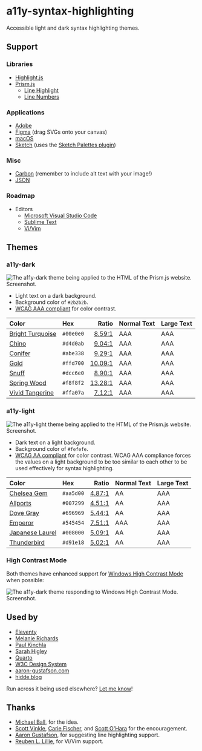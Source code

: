 # a11y-syntax-highlighting

Accessible light and dark syntax highlighting themes.

## Support

### Libraries

- [Highlight.js](https://highlightjs.org/)
- [Prism.js](http://prismjs.com/)
    - [Line Highlight](https://prismjs.com/plugins/line-highlight/)
    - [Line Numbers](https://prismjs.com/plugins/line-numbers/)

### Applications

- [Adobe](https://helpx.adobe.com/illustrator/using/using-creating-swatches.html)
- [Figma](https://www.figma.com/) (drag SVGs onto your canvas)
- [macOS](https://developer.apple.com/library/content/documentation/Cocoa/Conceptual/DrawColor/Concepts/AboutColorLists.html)
- [Sketch](https://www.sketchapp.com/) (uses the [Sketch Palettes plugin](https://github.com/andrewfiorillo/sketch-palettes))

### Misc

- [Carbon](https://carbon.now.sh/?bg=rgba(171%2C%20184%2C%20195%2C%201)&t=a11y-dark&wt=none&l=auto&ds=true&dsyoff=20px&dsblur=68px&wc=true&wa=true&pv=56px&ph=56px&ln=false&fl=1&fm=Hack&fs=14px&lh=133%25&si=false&es=2x&wm=false) (remember to include alt text with your image!)
- [JSON](https://www.json.org/)

### Roadmap

- Editors
    - [Microsoft Visual Studio Code](https://code.visualstudio.com/)
    - [Sublime Text](https://www.sublimetext.com/)
    - [Vi/Vim](http://www.vim.org/)


## Themes

### a11y-dark

![The a11y-dark theme being applied to the HTML of the Prism.js website. Screenshot.](https://raw.githubusercontent.com/ericwbailey/a11y-prism-theme/master/images/a11y-dark.png)

- Light text on a dark background.
- Background color of `#2b2b2b`.
- [WCAG AAA compliant](https://www.w3.org/TR/WCAG/#visual-audio-contrast-contrast) for color contrast.

| Color | Hex | Ratio | Normal Text | Large Text |
| :---- | :-- | ----: | :---------- | :--------- |
| [Bright Turquoise](http://chir.ag/projects/name-that-color/#00E0E0) | `#00e0e0` | [8.59:1](https://webaim.org/resources/contrastchecker/?fcolor=00E0E0&bcolor=2B2B2B) | AAA | AAA |
| [Chino](http://chir.ag/projects/name-that-color/#D4D0AB) | `#d4d0ab` | [9.04:1](https://webaim.org/resources/contrastchecker/?fcolor=D4D0AB&bcolor=2B2B2B) | AAA | AAA |
| [Conifer](http://chir.ag/projects/name-that-color/#ABE338) | `#abe338` | [9.29:1](https://webaim.org/resources/contrastchecker/?fcolor=ABE338&bcolor=2B2B2B) | AAA | AAA |
| [Gold](http://chir.ag/projects/name-that-color/#FFD700) | `#ffd700` | [10.09:1](https://webaim.org/resources/contrastchecker/?fcolor=FFD700&bcolor=2B2B2B) | AAA | AAA |
| [Snuff](http://chir.ag/projects/name-that-color/#DCC6E0) | `#dcc6e0` | [8.90:1](https://webaim.org/resources/contrastchecker/?fcolor=DCC6E0&bcolor=2B2B2B) | AAA | AAA |
| [Spring Wood](http://chir.ag/projects/name-that-color/#F8F8F2) | `#f8f8f2` | [13.28:1](https://webaim.org/resources/contrastchecker/?fcolor=F8F8F2&bcolor=2B2B2B) | AAA | AAA |
| [Vivid Tangerine](http://chir.ag/projects/name-that-color/#FFA07A) | `#ffa07a` | [7.12:1](https://webaim.org/resources/contrastchecker/?fcolor=FFA07A&bcolor=2B2B2B) | AAA | AAA |


### a11y-light

![The a11y-light theme being applied to the HTML of the Prism.js website. Screenshot.](https://raw.githubusercontent.com/ericwbailey/a11y-prism-theme/master/images/a11y-light.png)

- Dark text on a light background.
- Background color of `#fefefe`.
- [WCAG AA compliant](https://www.w3.org/TR/WCAG/#visual-audio-contrast-contrast) for color contrast. WCAG AAA compliance forces the values on a light background to be too similar to each other to be used effectively for syntax highlighting.

| Color | Hex | Ratio | Normal Text | Large Text |
| :---- | :-- | ----: | :---------- | :--------- |
| [Chelsea Gem](http://chir.ag/projects/name-that-color/#AA5D00) | `#aa5d00` | [4.87:1](d) | AA | AAA |
| [Allports](http://chir.ag/projects/name-that-color/#007299) | `#007299` | [4.51:1](https://webaim.org/resources/contrastchecker/?fcolor=007299&bcolor=FEFEFE) | AA | AAA |
| [Dove Gray](http://chir.ag/projects/name-that-color/#696969) | `#696969` | [5.44:1](https://webaim.org/resources/contrastchecker/?fcolor=696969&bcolor=FEFEFE) | AA | AAA |
| [Emperor](http://chir.ag/projects/name-that-color/#545454) | `#545454` | [7.51:1](https://webaim.org/resources/contrastchecker/?fcolor=545454&bcolor=FEFEFE) | AAA | AAA |
| [Japanese Laurel](http://chir.ag/projects/name-that-color/#008000) | `#008000` | [5.09:1](https://webaim.org/resources/contrastchecker/?fcolor=008000&bcolor=FEFEFE) | AA | AAA |
| [Thunderbird](http://chir.ag/projects/name-that-color/#D91E18) | `#d91e18` | [5.02:1](https://webaim.org/resources/contrastchecker/?fcolor=D91E18&bcolor=FEFEFE) | AA | AAA |


### High Contrast Mode

Both themes have enhanced support for [Windows High Contrast Mode](https://support.microsoft.com/en-us/help/13862/windows-use-high-contrast-mode) when possible:

![The a11y-dark theme responding to Windows High Contrast Mode. Screenshot.](https://raw.githubusercontent.com/ericwbailey/a11y-prism-theme/master/images/a11y-high-contrast-mode.png)

## Used by

- [Eleventy](https://www.11ty.dev/docs/)
- [Melanie Richards](https://melanie-richards.com/)
- [Paul Kinchla](https://paulkinchla.com/blog/)
- [Sarah Higley](https://sarahmhigley.com/writing/)
- [Quarto](https://quarto.org/docs/output-formats/html-code.html#highlighting)
- [W3C Design System](https://design-system.w3.org/)
- [aaron-gustafson.com](https://www.aaron-gustafson.com/)
- [hidde.blog](https://hidde.blog/)

Run across it being used elsewhere? [Let me know](https://ericwbailey.design#contact)!

## Thanks

- [Michael Ball](https://github.com/cycomachead), for the idea.
- [Scott Vinkle](https://github.com/svinkle), [Carie Fischer](https://github.com/cehfisher), and [Scott O'Hara](https://github.com/scottaohara) for the encouragement.
- [Aaron Gustafson](https://github.com/aarongustafson), for suggesting line highlighting support.
- [Reuben L. Lillie](https://reubenlillie.com/), for Vi/Vim support.
